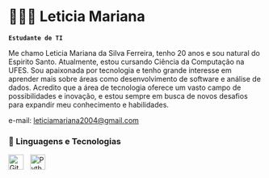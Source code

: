 # 👩🏻‍💻 Leticia Mariana

**`Estudante de TI`**

Me chamo Leticia Mariana da Silva Ferreira, tenho 20 anos e sou natural do Espirito Santo. Atualmente, estou cursando Ciência da Computação na UFES. Sou apaixonada por tecnologia e tenho grande interesse em aprender mais sobre áreas como desenvolvimento de software e análise de dados. Acredito que a área de tecnologia oferece um vasto campo de possibilidades e inovação, e estou sempre em busca de novos desafios para expandir meu conhecimento e habilidades.

e-mail: leticiamariana2004@gmail.com


### 🤖 Linguagens e Tecnologias





<img 
    align="left" 
    alt="Git" 
    title="Git"
    width="30px" 
    style="padding-right: 10px;" 
    src="https://cdn.jsdelivr.net/gh/devicons/devicon@latest/icons/git/git-original.svg" 
/>
<img 
    align="left" 
    alt="Python" 
    title="Python"
    width="30px" 
    style="padding-right: 10px;" 
    src="https://cdn.jsdelivr.net/gh/devicons/devicon@latest/icons/python/python-original.svg" 
/>
<br/>
<br/>

